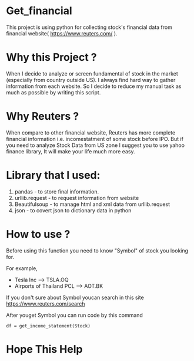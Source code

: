 # Get_financial
This project is using python for collecting stock's financial data from financial website( https://www.reuters.com/ ).

# Why this Project ?
When I decide to analyze or screen fundamental of stock in the market (especially from country outside US). I always find hard way to gather information from each website.
So I decide to reduce my manual task as much as possible by writing this script.

# Why Reuters ?
When compare to other financial website, Reuters has more complete financial information i.e. incomestatment of some stock before IPO.
But if you need to analyze Stock Data from US zone I suggest you to use yahoo finance library, It will make your life much more easy.

# Library that I used:
1. pandas - to store final information. 
2. urllib.request - to request information from website 
3. Beautifulsoup - to manage html and xml data from urllib.request
4. json - to covert json to dictionary data in python

# How to use ?
Before using this function you need to know "Symbol" of stock you looking for.

For example, 
- Tesla Inc --> TSLA.OQ
- Airports of Thailand PCL --> AOT.BK

If you don't sure about Symbol youcan search in this site https://www.reuters.com/search

After youget Symbol you can run code by this command

```
df = get_income_statement(Stock)
```

# Hope This Help
